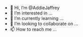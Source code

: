 - 👋 Hi, I’m @AddieJaffrey
- 👀 I’m interested in ...
- 🌱 I’m currently learning ...
- 💞️ I’m looking to collaborate on ...
- 📫 How to reach me ...

<!---
AddieJaffrey/AddieJaffrey is a ✨ special ✨ repository because its `README.md` (this file) appears on your GitHub profile.
You can click the Preview link to take a look at your changes.
--->
